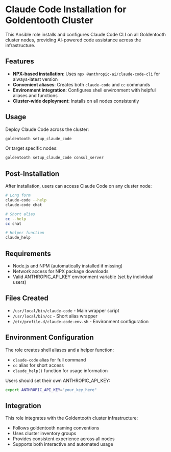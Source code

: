 # Claude Code Installation for Goldentooth Cluster

This Ansible role installs and configures Claude Code CLI on all Goldentooth cluster nodes, providing AI-powered code assistance across the infrastructure.

## Features

- **NPX-based installation**: Uses `npx @anthropic-ai/claude-code-cli` for always-latest version
- **Convenient aliases**: Creates both `claude-code` and `cc` commands
- **Environment integration**: Configures shell environment with helpful aliases and functions
- **Cluster-wide deployment**: Installs on all nodes consistently

## Usage

Deploy Claude Code across the cluster:
```bash
goldentooth setup_claude_code
```

Or target specific nodes:
```bash
goldentooth setup_claude_code consul_server
```

## Post-Installation

After installation, users can access Claude Code on any cluster node:

```bash
# Long form
claude-code --help
claude-code chat

# Short alias  
cc --help
cc chat

# Helper function
claude_help
```

## Requirements

- Node.js and NPM (automatically installed if missing)
- Network access for NPX package downloads
- Valid ANTHROPIC_API_KEY environment variable (set by individual users)

## Files Created

- `/usr/local/bin/claude-code` - Main wrapper script
- `/usr/local/bin/cc` - Short alias wrapper  
- `/etc/profile.d/claude-code-env.sh` - Environment configuration

## Environment Configuration

The role creates shell aliases and a helper function:
- `claude-code` alias for full command
- `cc` alias for short access
- `claude_help()` function for usage information

Users should set their own ANTHROPIC_API_KEY:
```bash
export ANTHROPIC_API_KEY="your_key_here"
```

## Integration

This role integrates with the Goldentooth cluster infrastructure:
- Follows goldentooth naming conventions
- Uses cluster inventory groups
- Provides consistent experience across all nodes
- Supports both interactive and automated usage